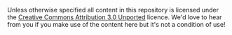 Unless otherwise specified all content in this repository is licensed under the [Creative Commons Attribution 3.0 Unported](http://creativecommons.org/licenses/by/3.0/) licence. We'd love to hear from you if you make use of the content here but it's not a condition of use!